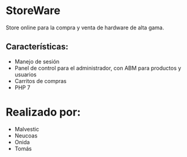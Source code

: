 # StoreWare
Store online para la compra y venta de hardware de alta gama.

## Características:
* Manejo de sesión
* Panel de control para el administrador, con ABM para productos y usuarios
* Carritos de compras
* PHP 7

# Realizado por:
* Malvestic
* Neucoas
* Onida
* Tomás
